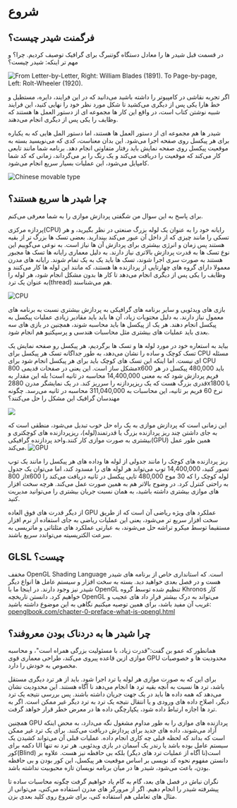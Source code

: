 # شروع
## فرگمنت شیدر چیست؟

در قسمت قبل شیدر ها را معادل دستگاه گوتنبرگ برای گرافیک توصیف کردیم. چرا؟ و مهم تر اینکه: شیدر چیست؟

![From Letter-by-Letter, Right: William Blades (1891). To Page-by-page, Left: Rolt-Wheeler (1920).](print.png)

اگر تجربه نقاشی در کامپیوتر را داشته باشید می‌‌دانید که در این فرایند، دایره، مستطیل و خط هارا یکی پس از دیگری می‌کشید تا شکل مورد نظر خود را نهایی کنید، این فرایند شبیه نوشتن کتاب است، در واقع این کار ها مجموعه ای از دستور العمل ها هستند که وظایف را یکی پس از دیگری انجام می‌دهند.

شیدر ها هم مجموعه ای از دستور العمل ها هستند، اما دستور المل هایی که به یکباره برای هر پیکسل روی صفحه اجرا می‌شود. این بدان معناست، کدی که می‌نویسید بسته به موقعیت پیکسل روی صفحه نمایش باید رفتار متفاوتی انجام دهد. برنامه شما مانند تابعی کار می‌کند که موقعیت را دریافت می‌کند و یک رنگ را بر می‌گرداند، زمانی که کد شما کامپایل می‌شود، این عملیات بسیار سریع انجام می‌‌شود.

![Chinese movable type](typepress.jpg)

## چرا شیدر ها سریع هستند؟

برای پاسخ به این سوال من شگفتی پردازش موازی را به شما معرفی می‌کنم.

پردازه مرکزی(CPU) رایانه خود را به عنوان یک لوله بزرگ صنعتی در نظر بگیرید، و هر تسکی را مانند چیزی که از داخل آن عبور می‌کند بپندارید. بعضی تسک ها بزرگ تر از بقیه هستند پس زمان و انرژی بیشتری برای پردازش آن ها نیاز است. به نوعی می‌گوییم این نوع تسک ها به قدرت پردازش بالاتری نیاز دارند. به دلیل معماری رایانه ها تسک ها مجبور هستند به صورت سری اجرا شوند، تسک ها باید یک به یک تمام شوند. رایانه های مدرن معمولا دارای گروه های چهارتایی از پردازنده ها هستند، که مانند این لوله ها کار می‌کنند و وظایف را یکی پس از دیگری انجام می‌دهد تا کار ها بدون مشکل انجام شود، هر لوله را به عنوان یک ترد(thread) هم می‌شناسند.

![CPU](00.jpeg)

بازی های ویدئویی و سایر برنامه های گرافیکی به پردازش بیشتری نسبت به برنامه های معمول نیاز دارند. به دلیل محتویات زیاد، آن ها باید باید مقادیر زیادی عملیات پیکسل به پیکسل انجام دهند. هر یک از پیکسل ها باید محاسبه شوند، همچنین در بازی های سه بعدی باید عملیات های بیشتری مثل محاسبات هندسی و پرسپکتیو هم انجام شود.

بیاید به استعاره خود در مورد لوله ها و تسک ها برگردیم، هر پیکسل رو صفحه نمایش یک تسک کوچک و ساده را نشان می‌دهد، به طور جداگانه تسک هر پیکسل برای CPU مسئله ای نیست. اما اینکه این تسک های کوچک باید برای هر پیکسل انجام شود برای CPU مشکل ساز است. این یعنی در صفحات قدیمی 800x600 باید 480,000 پیکسل در هر فریم پردازش شود که به معنی 14,400,000 محاسبه در ثانیه است! بله این مقدار به قدری بزرگ هست که یک ریزپردازنه را سرریز کند. در یک نمایشگر مدرن 2880x1800 با نرخ 60 فریم بر ثانیه، این محاسبات به 311,040,000 محاسبه در ثانیه می‌رسد. چگونه مهندسان گرافیک این مشکل را حل ‌می‌کنند؟

![](03.jpeg)

این زمانی است که پردازش موازی به یک راه حل خوب تبدیل می‌شود، منطقی است که به جای داشتن چند ریز پردازنده بزرگ یا قدرتمند(لوله)، ریزپردازنده های کوچکتری و بیشتری به صورت موازی کار کنند.واحد پردازنده گرافیکی(GPU) همین طور عمل می‌کند.
![GPU](04.jpeg)

ریز پردازنده های کوچک را مانند جدولی از لوله ها وداده های هر پیکسل را مانند یک توپ تصور کنید، 14,400,000 توپ می‌تواند هر لوله های را مسدود کند، اما می‌توان یک جدول از 800x600 لوله کوچک را که 30 موج 480,000 تایی پیکسل در ثانیه دریافت می‌کند را به راحتی کنترل کرد. در وضوح بالاتر هم به همین صورت عمل می‌کند. هرچه سخت افزار های موازی بیشتری داشته باشید، به همان نسبت جریان بیشتری را می‌توانید مدیریت کنید.

از دیگر قدرت های فوق العاده GPU عملکرد های ویژه ریاضی آن است که از طریق سخت افزار سریع تر می‌شود، یعنی این عملیات ریاضی به جای استفاده از نرم افزار مستقیما توسط میکرو تراشه حل می‌شوند، به عبارتی عملکرد های مثلثاتی و ماتریسی به سرعت الکتریسیته می‌تواندد سریع باشند.

## GLSL چیست؟

مخفف OpenGL Shading Language است. که استانداری خاص از برنامه های شیدر هست و در فصل بعدی خواهید دید. بسته به سخت افزار و سیستم عامل ها انواع دیگر شیدر نیز وجود دارند. در اینجا ما با OpenGL تنظیم شده توسط گروه Khronos کار خواهیم کرد. دانستن تاریخچه OpenGL می‌تواند به درک بیشتر قرار داد های عجیب و غریب آن مفید باشد، برای همین توصیه میکنیم نگاهی به این موضوع داشته باشید: [openglbook.com/chapter-0-preface-what-is-opengl.html](http://openglbook.com/chapter-0-preface-what-is-opengl.html)

## چرا شیدر ها به دردناک بودن معروفند؟

همانطور که عمو بن گفت:"قدرت زیاد، با مسئولیت بزرگی همراه است"، و محاسبه موازی ازین قاعده پیروی می‌کند، طراحی معماری قوی GPU محدودیت ها و خصوصیات مخصوص به خودش را دارد.

برای این که به صورت موازی هر لوله یا ترد اجرا شود. باید از هر ترد دیگری مستقل باشد، ترد ها نسبت به آنچه بقیه ترد ها انجام می‌دهد نا آگاه هستند. این محدودیت نشان می‌دهد که همه داده ها باید در یک جهت جریان داشته باشند. پس بررسی نتیجه یک ترد دیگر، اصلاح داده های ورودی و یا انتقال نتیجه یک ترد به ترد دیگر غیر ممکن است. اگر به ترد ها اجازه ارتباط داده شود، یکپارچگی داده ها در معرض خطر قرار خواهد گرفت.

همچنین GPU پردازنده های موازی را به طور مداوم مشغول نگه می‌دارد، به محض اینکه آزاد می‌شوند، داده های جدید برای پردازش دریافت می‌کنند. برای یک ترد غیر ممکن است که بداند که لحظه قبلی چه کاری انجام داده. عملیات قبلی آن می‌تواند کشیدن یک دکمه برای UI سیستم عامل بوده باشد یا رندر یک آسمان در بازی ویدئویی. هر ترد نه تنها کور(Blind) است(نا آگاه از عملیات ترد های دیگر) بلکه بی حافظه نیز هست. علاوه بر دانستن مفهوم نحوه کد نویسی بر اساس موقعیت هر پیکسل، این کور بودن و بی حافظه بودن، باعث می‌شود، شیدر ها در میان برنامه نویسان تازه محبوبیت نداشته باشد.

نگران نباش در فصل های بعد، گام به گام یاد خواهیم گرفت چگونه محاسبات ساده تا پیشرفته شیدر را انجام دهیم. اگر از مرورگر های مدرن استفاده می‌کنی، می‌توانی از مثال های تعاملی هم استفاده کنی، برای شروع روی کلید بعدی بزن.
